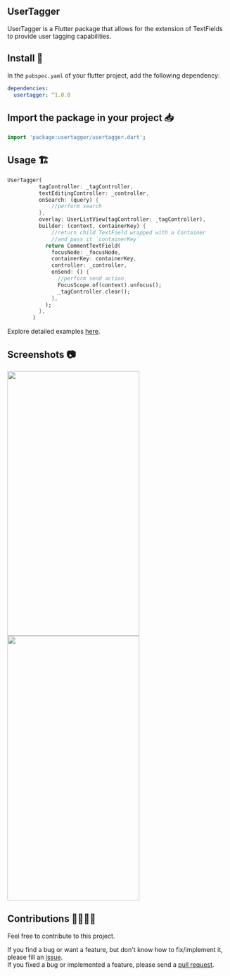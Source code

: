## UserTagger

UserTagger is a Flutter package that allows for the extension of TextFields to provide user tagging capabilities.

## Install 🚀

In the `pubspec.yaml` of your flutter project, add the following dependency:

```yaml
dependencies:
  usertagger: ^1.0.0
```

## Import the package in your project 📥

```dart
import 'package:usertagger/usertagger.dart';
```

## Usage 🏗️

```dart
UserTagger(
          tagController: _tagController,
          textEditingController: _controller,
          onSearch: (query) {
              //perform search
          },
          overlay: UserListView(tagController: _tagController),
          builder: (context, containerKey) {
              //return child TextField wrapped with a Container
              //and pass it `containerKey`
            return CommentTextField(
              focusNode: _focusNode,
              containerKey: containerKey,
              controller: _controller,
              onSend: () {
                //perform send action
                FocusScope.of(context).unfocus();
                _tagController.clear();
              },
            );
          },
        )
```


Explore detailed examples [here](https://github.com/Crazelu/usertagger/tree/main/example).

## Screenshots 📷

<img src="https://raw.githubusercontent.com/Crazelu/usertagger/main/screenshots/screenshot1.png" width="300" height="600"> <img src="https://raw.githubusercontent.com/Crazelu/storiez/main/screenshots/screenshot1.png" width="300" height="600">

## Contributions 🫱🏾‍🫲🏼

Feel free to contribute to this project.

If you find a bug or want a feature, but don't know how to fix/implement it, please fill an [issue](https://github.com/Crazelu/usertagger/issues).  
If you fixed a bug or implemented a feature, please send a [pull request](https://github.com/Crazelu/usertagger/pulls).
